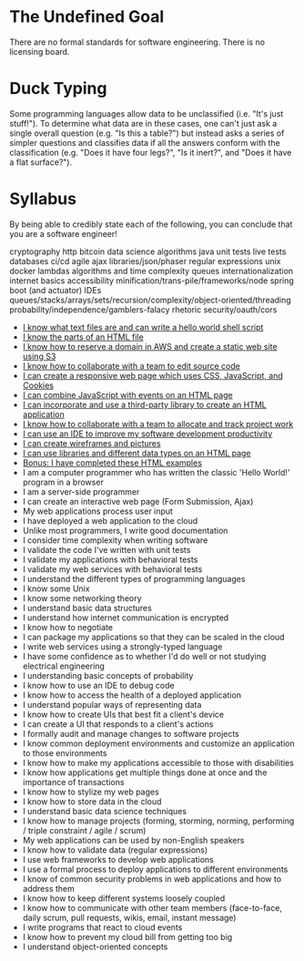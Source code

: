 # The Undefined Goal
There are no formal standards for software engineering. There is no licensing board.

# Duck Typing
Some programming languages allow data to be unclassified (i.e. "It's just stuff!").
To determine what data are in these cases, one can't just ask a single overall question
(e.g. "Is this a table?")
but instead asks a series of simpler questions and classifies data if all the answers
conform with the classification
(e.g. "Does it have four legs?", "Is it inert?", and "Does it have a flat surface?").

# Syllabus
By being able to credibly state each of the following,
you can conclude that you are a software engineer!

cryptography
http
bitcoin
data science
algorithms
java
unit tests
live tests
databases
ci/cd
agile
ajax
libraries/json/phaser
regular expressions
unix
docker
lambdas
algorithms and time complexity
queues
internationalization
internet basics
accessibility
minification/trans-pile/frameworks/node
spring boot (and actuator)
IDEs
queues/stacks/arrays/sets/recursion/complexity/object-oriented/threading
probability/independence/gamblers-falacy
rhetoric
security/oauth/cors
  - [I know what text files are and can write a hello world shell script](lessons/i_know_what_text_files_are_and_can_write_a_hello_world_shell_script.md)
  - [I know the parts of an HTML file](lessons/i_know_the_parts_of_an_html_file.md)
  - [I know how to reserve a domain in AWS and create a static web site using S3](lessons/i_know_how_to_reserve_a_domain_in_aws_and_create_a_static_web_site_using_s3.md)
  - [I know how to collaborate with a team to edit source code](lessons/i_know_how_to_collaborate_with_a_team_to_edit_source_code.md)
  - [I can create a responsive web page which uses CSS, JavaScript, and Cookies](lessons/i_can_create_a_responsive_web_page_which_uses_css_javascript_and_cookies.md)
  - [I can combine JavaScript with events on an HTML page](lessons/i_can_combine_javascript_with_events_on_an_html_page.md)
  - [I can incorporate and use a third-party library to create an HTML application](lessons/i_can_incorporate_and_use_a_third_party_library_to_create_an_html_application.md)
  - [I know how to collaborate with a team to allocate and track project work](lessons/i_know_how_to_collaborate_with_a_team_to_allocate_and_track_project_work.md)
  - [I can use an IDE to improve my software development productivity](lessons/i_can_use_an_ide_to_improve_my_software_development_productivity.md)
  - [I can create wireframes and pictures](lessons/i_can_create_wireframes_and_pictures.md)
  - [I can use libraries and different data types on an HTML page](lessons/i_can_use_libraries_and_different_data_types_on_an_html_page.md)
  - [Bonus: I have completed these HTML examples](lessons/bonus_i_have_completed_these_html_examples.md)
  - I am a computer programmer who has written the classic 'Hello World!' program in a browser
  - I am a server-side programmer
  - I can create an interactive web page (Form Submission, Ajax)
  - My web applications process user input
  - I have deployed a web application to the cloud
  - Unlike most programmers, I write good documentation
  - I consider time complexity when writing software
  - I validate the code I've written with unit tests
  - I validate my applications with behavioral tests
  - I validate my web services with behavioral tests
  - I understand the different types of programming languages
  - I know some Unix
  - I know some networking theory
  - I understand basic data structures
  - I understand how internet communication is encrypted
  - I know how to negotiate
  - I can package my applications so that they can be scaled in the cloud
  - I write web services using a strongly-typed language
  - I have some confidence as to whether I'd do well or not studying electrical engineering
  - I understanding basic concepts of probability
  - I know how to use an IDE to debug code
  - I know how to access the health of a deployed application
  - I understand popular ways of representing data
  - I know how to create UIs that best fit a client's device
  - I can create a UI that responds to a client's actions
  - I formally audit and manage changes to software projects
  - I know common deployment environments and customize an application to those environments
  - I know how to make my applications accessible to those with disabilities
  - I know how applications get multiple things done at once and the importance of transactions
  - I know how to stylize my web pages
  - I know how to store data in the cloud
  - I understand basic data science techniques
  - I know how to manage projects (forming, storming, norming, performing / triple constraint / agile / scrum)
  - My web applications can be used by non-English speakers
  - I know how to validate data (regular expressions)
  - I use web frameworks to develop web applications
  - I use a formal process to deploy applications to different environments
  - I know of common security problems in web applications and how to address them
  - I know how to keep different systems loosely coupled
  - I know how to communicate with other team members (face-to-face, daily scrum, pull requests, wikis, email, instant message)
  - I write programs that react to cloud events
  - I know how to prevent my cloud bill from getting too big
  - I understand object-oriented concepts